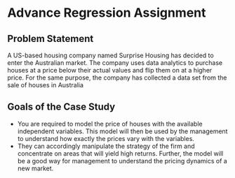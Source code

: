 # Advance Regression Assignment

## Problem Statement
A US-based housing company named Surprise Housing has decided to enter the Australian market. The company uses data analytics to purchase houses at a price below their actual values and flip them on at a higher price. For the same purpose, the company has collected a data set from the sale of houses in Australia

## Goals of the Case Study
- You are required to model the price of houses with the available independent variables. This model will then be used by the management to understand how exactly the prices vary with the variables.
- They can accordingly manipulate the strategy of the firm and concentrate on areas that will yield high returns. Further, the model will be a good way for management to understand the pricing dynamics of a new market.
